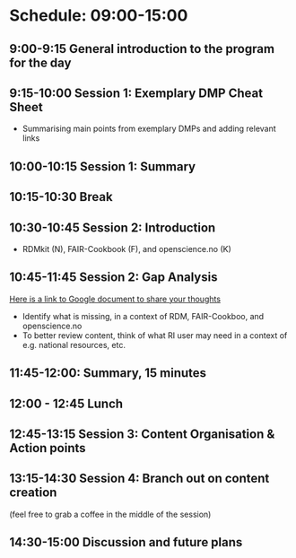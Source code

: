 
# Schedule: 09:00-15:00

## 9:00-9:15 General introduction to the program for the day

## 9:15-10:00 Session 1: Exemplary DMP Cheat Sheet
- Summarising main points from exemplary DMPs and adding relevant links
## 10:00-10:15 Session 1: Summary

## 10:15-10:30 Break

## 10:30-10:45 Session 2: Introduction 
- RDMkit (N), FAIR-Cookbook (F), and openscience.no (K)

## 10:45-11:45 Session 2: Gap Analysis
[Here is a link to Google document to share your thoughts](https://docs.google.com/document/d/1ELtQxinp8uFgTtFOTH6uJjjJrofpXEpe0gzro6_JTVs/edit)
- Identify what is missing, in a context of RDM, FAIR-Cookboo, and openscience.no
- To better review content, think of what RI user may need in a context of e.g. national resources, etc.

## 11:45-12:00: Summary, 15 minutes

## 12:00 - 12:45 Lunch

## 12:45-13:15 Session 3: Content Organisation & Action points

## 13:15-14:30 Session 4: Branch out on content creation
(feel free to grab a coffee in the middle of the session)

## 14:30-15:00 Discussion and future plans
